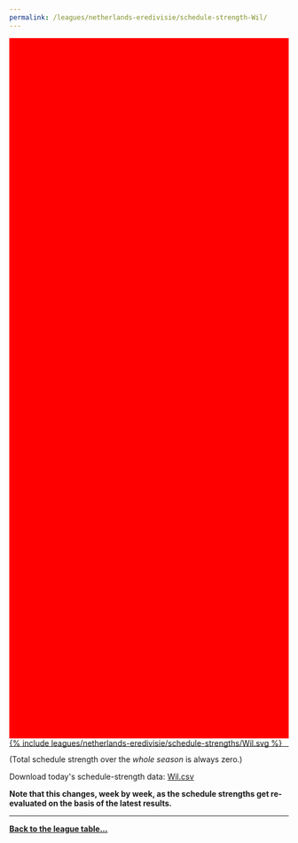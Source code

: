 ```yaml
---
permalink: /leagues/netherlands-eredivisie/schedule-strength-Wil/
---
```


<style>
.svg-wrap {
    background-color:red;
    height:0;
    padding-top:250%; /* 350px/550px */
    position: relative;
}

svg {
    background-color: white;
    height: 100%;
    display:block;
    width: 100%;
    position: absolute;
    top:0;
    left:0;
}
</style>


<div class="svg-wrap">
{% include leagues/netherlands-eredivisie/schedule-strengths/Wil.svg %}
</div>

-----

(Total schedule strength over the *whole season* is always zero.)


Download today's schedule-strength data: [Wil.csv](/assets/leagues/netherlands-eredivisie/2024/schedule-strengths/Wil.csv)

**Note that this changes, week by week, as the schedule strengths get re-evaluated on the
basis of the latest results.**

-----

[**Back to the league table...**](/leagues/netherlands-eredivisie)


